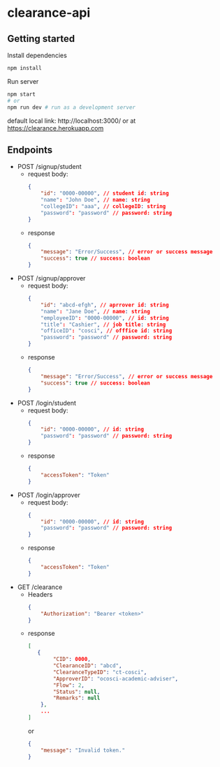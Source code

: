 # clearance-api

## Getting started
Install dependencies
```bash
npm install
```

Run server
```bash
npm start 
# or
npm run dev # run as a development server
```
default local link: http://localhost:3000/
or at https://clearance.herokuapp.com

## Endpoints
- POST  /signup/student
    - request body: 
        ```json
        {
            "id": "0000-00000", // student id: string
            "name": "John Doe", // name: string
            "collegeID": "aaa", // collegeID: string
            "password": "password" // password: string
        }
        ```
    - response
        ```json
        {
            "message": "Error/Success", // error or success message
            "success": true // success: boolean
        }
        ```
- POST /signup/approver
    - request body:
        ```json
        {
            "id": "abcd-efgh", // aprrover id: string
            "name": "Jane Doe", // name: string
            "employeeID": "0000-00000", // id: string
            "title": "Cashier", // job title: string
            "officeID": "cosci", // offfice id: string
            "password": "password" // password: string 
        }
        ```
    - response
        ```json
        {
            "message": "Error/Success", // error or success message
            "success": true // success: boolean
        }
        ```
- POST /login/student
    - request body:
        ```json
        {
            "id": "0000-00000", // id: string
            "password": "password" // password: string
        }
        ```
    - response
        ```json
        {
            "accessToken": "Token"
        }
        ```
- POST /login/approver
    - request body:
        ```json
        {
            "id": "0000-00000", // id: string
            "password": "password" // password: string
        }
        ```
    - response
        ```json
        {
            "accessToken": "Token"
        }
        ```
- GET /clearance
    - Headers
        ```json
        {
            "Authorization": "Bearer <token>"
        }
        ```
    - response
        ```json
        [
           {
                "CID": 0000,
                "ClearanceID": "abcd",
                "ClearanceTypeID": "ct-cosci",
                "ApproverID": "ocosci-academic-adviser",
                "Flow": 2,
                "Status": null,
                "Remarks": null
            }, 
            ...
        ]
        ```
        or
        ```json
        {
            "message": "Invalid token."
        }
        ```
